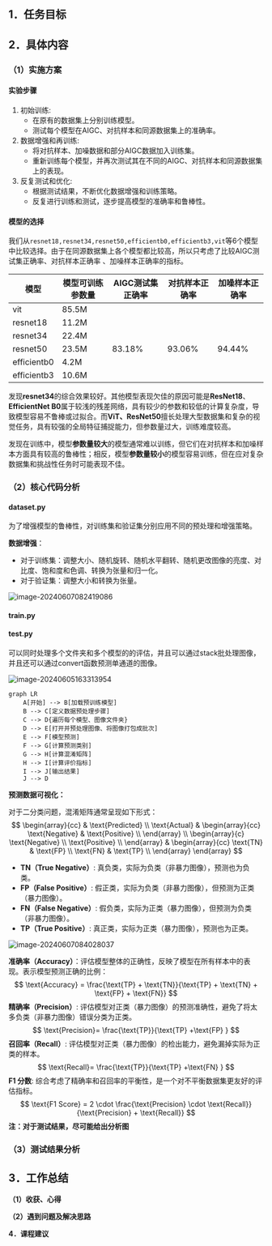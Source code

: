 ## **1．任务目标**

 

## **2．具体内容**

  ### **（1）实施方案**

#### 实验步骤

1. 初始训练:
   - 在原有的数据集上分别训练模型。
   - 测试每个模型在AIGC、对抗样本和同源数据集上的准确率。
2. 数据增强和再训练:
   - 将对抗样本、加噪数据和部分AIGC数据加入训练集。
   - 重新训练每个模型，并再次测试其在不同的AIGC、对抗样本和同源数据集上的表现。
3. 反复测试和优化:
   - 根据测试结果，不断优化数据增强和训练策略。
   - 反复进行训练和测试，逐步提高模型的准确率和鲁棒性。

#### 模型的选择

我们从`resnet18,resnet34,resnet50,efficientb0,efficientb3,vit`等6个模型中比较选择。由于在同源数据集上各个模型都比较高，所以只考虑了比较AIGC测试集正确率、对抗样本正确率 、加噪样本正确率的指标。

| 模型        | 模型可训练参数量 | AIGC测试集正确率 | 对抗样本正确率 | 加噪样本正确率 |
| ----------- | ---------------- | ---------------- | -------------- | -------------- |
| vit         | 85.5M            |                  |                |                |
| resnet18    | 11.2M            |                  |                |                |
| resnet34    | 22.4M            |                  |                |                |
| resnet50    | 23.5M            | 83.18%           | 93.06%         | 94.44%         |
| efficientb0 | 4.2M             |                  |                |                |
| efficientb3 | 10.6M            |                  |                |                |

发现**resnet34**的综合效果较好。其他模型表现欠佳的原因可能是**ResNet18**、**EfficientNet B0**属于较浅的残差网络，具有较少的参数和较低的计算复杂度，导致模型容易不鲁棒或过拟合。而**ViT、ResNet50**擅长处理大型数据集和复杂的视觉任务，具有较强的全局特征捕捉能力，但参数量过大，训练难度较高。

发现在训练中，模型**参数量较大**的模型通常难以训练，但它们在对抗样本和加噪样本方面具有较高的鲁棒性；相反，模型**参数量较小**的模型容易训练，但在应对复杂数据集和挑战性任务时可能表现不佳。

  ### **（2）核心代码分析**

#### dataset.py

为了增强模型的鲁棒性，对训练集和验证集分别应用不同的预处理和增强策略。

**数据增强**：

- 对于训练集：调整大小、随机旋转、随机水平翻转、随机更改图像的亮度、对比度、饱和度和色调、转换为张量和归一化。
- 对于验证集：调整大小和转换为张量。

![image-20240607082419086](C:\Users\ROG\AppData\Roaming\Typora\typora-user-images\image-20240607082419086.png)

#### train.py



#### test.py

可以同时处理多个文件夹和多个模型的的评估，并且可以通过stack批处理图像，并且还可以通过convert函数预测单通道的图像。

![image-20240605163313954](C:\Users\ROG\AppData\Roaming\Typora\typora-user-images\image-20240605163313954.png)

```mermaid
graph LR
    A[开始] --> B[加载预训练模型]
    B --> C[定义数据预处理步骤]
    C --> D{遍历每个模型、图像文件夹}
    D --> E[打开并预处理图像、将图像打包成批次]
    E --> F[模型预测]
    F --> G[计算预测类别]
    G --> H[计算混淆矩阵]
    H --> I[计算评价指标]
    I --> J[输出结果]
    J --> D

```



**预测数据可视化：**

对于二分类问题，混淆矩阵通常呈现如下形式：
$$
\begin{array}{cc} & \text{Predicted} \\ \text{Actual} & \begin{array}{cc} \text{Negative} & \text{Positive} \\ \end{array} \\ \begin{array}{c} \text{Negative} \\ \text{Positive} \\ \end{array} & \begin{array}{cc} \text{TN} & \text{FP} \\ \text{FN} & \text{TP} \\ \end{array} \end{array}
$$

- **TN（True Negative）**: 真负类，实际为负类（非暴力图像），预测也为负类。
- **FP（False Positive）**: 假正类，实际为负类（非暴力图像），但预测为正类（暴力图像）。
- **FN（False Negative）**: 假负类，实际为正类（暴力图像），但预测为负类（非暴力图像）。
- **TP（True Positive）**: 真正类，实际为正类（暴力图像），预测也为正类。

![image-20240607084028037](C:\Users\ROG\AppData\Roaming\Typora\typora-user-images\image-20240607084028037.png)

**准确率（Accuracy）**：评估模型整体的正确性，反映了模型在所有样本中的表现。表示模型预测正确的比例：
$$
\text{Accuracy} = \frac{\text{TP} + \text{TN}}{\text{TP} + \text{TN} + \text{FP} + \text{FN}}
$$
**精确率（Precision）**: 评估模型对正类（暴力图像）的预测准确性，避免了将太多负类（非暴力图像）错误分类为正类。
$$
\text{Precision}= \frac{\text{TP}}{\text{TP} +\text{FP} }
$$
**召回率（Recall）**: 评估模型对正类（暴力图像）的检出能力，避免漏掉实际为正类的样本。
$$
\text{Recall}= \frac{\text{TP}}{\text{TP} +\text{FN} }
$$
**F1 分数**: 综合考虑了精确率和召回率的平衡性，是一个对不平衡数据集更友好的评估指标。
$$
\text{F1 Score} = 2 \cdot \frac{\text{Precision} \cdot \text{Recall}}{\text{Precision} + \text{Recall}}
$$
**注：对于测试结果，尽可能给出分析图**

###  **（3）测试结果分析**



## **3．工作总结**

**（1）收获、心得**

**（2）遇到问题及解决思路**

 

**4．课程建议**